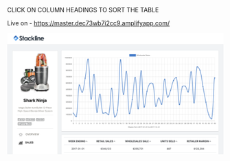 
CLICK ON COLUMN HEADINGS TO SORT THE TABLE 

Live on - https://master.dec73wb7i2cc9.amplifyapp.com/

![](public/screenshot.png)
